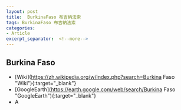 ```yaml
---
layout: post
title:  BurkinaFaso 布吉納法索
tags: BurkinaFaso 布吉納法索 
categories:
- Article
excerpt_separator:  <!--more-->
---
```

## Burkina Faso 
- [Wiki](https://zh.wikipedia.org/w/index.php?search=Burkina Faso "Wiki"){:target="_blank"} 
- [GoogleEarth](https://earth.google.com/web/search/Burkina Faso "GoogleEarth"){:target="_blank"} 
- A 

